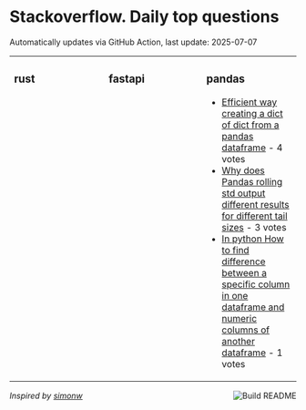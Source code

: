 # Stackoverflow. Daily top questions 

Automatically updates via GitHub Action, last update: <!-- date starts -->2025-07-07<!-- date ends -->


<table><tr><td valign="top" width="33%">

### rust
<!-- rust starts -->

<!-- rust ends -->
</td><td valign="top" width="34%">


### fastapi
<!-- fastapi starts -->

<!-- fastapi ends -->
</td><td valign="top" width="34%">


### pandas
<!-- pandas starts -->
* [Efficient way creating a dict of dict from a pandas dataframe](https://stackoverflow.com/questions/79691774/efficient-way-creating-a-dict-of-dict-from-a-pandas-dataframe) - 4 votes
* [Why does Pandas rolling std output different results for different tail sizes](https://stackoverflow.com/questions/79692689/why-does-pandas-rolling-std-output-different-results-for-different-tail-sizes) - 3 votes
* [In python How to find difference between a specific column in one dataframe and numeric columns of another dataframe](https://stackoverflow.com/questions/79692191/in-python-how-to-find-difference-between-a-specific-column-in-one-dataframe-and) - 1 votes
<!-- pandas ends -->
</td></tr></table>

<a href="https://github.com/hp0404/hp0404/actions"><img src="https://github.com/hp0404/hp0404/workflows/Build%20README/badge.svg" align="right" alt="Build README"></a> <p>*Inspired by  [simonw](https://github.com/simonw/simonw)*</p>
